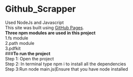 # Github_Scrapper
Used NodeJs and Javascript<br/>
This site was built using [GitHub Pages](https://github.com/topics).<br/>
**Three npm modules are used in this project**<br/>
1.fs module<br/>
2.path module<br/>
3.pdfkit<br/>
###**To run the project**<br/>
Step 1: Open the project<br/>
Step 2: In terminal type npm i to install all the dependencies<br/>
Step 3:Run node main.js(Ensure that you have node installed

